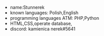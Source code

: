 - name:Stunnerek
- known languages: Polish,English
- programming languages ATM: PHP,Python
- HTML,CSS,operate database,
- discord: kamienica nerek#5641
&nbsp;&nbsp;&nbsp;&nbsp;&nbsp;&nbsp;&nbsp;&nbsp;&nbsp;&nbsp;&nbsp;&nbsp;&nbsp;&nbsp;&nbsp;&nbsp;&nbsp;&nbsp;&nbsp;&nbsp;&nbsp;&nbsp;&nbsp;&nbsp;&nbsp;&nbsp;&nbsp;&nbsp;&nbsp;&nbsp;&nbsp;&nbsp;&nbsp;&nbsp;&nbsp;&nbsp;&nbsp;&nbsp;&nbsp;&nbsp;&nbsp;&nbsp;&nbsp;&nbsp;&nbsp;&nbsp;&nbsp;&nbsp;&nbsp;&nbsp;&nbsp;
<!---
Stunnerek/Stunnerek is a ✨ special ✨ repository because its `README.md` (this file) appears on your GitHub profile.
You can click the Preview link to take a look at your changes.
--->
